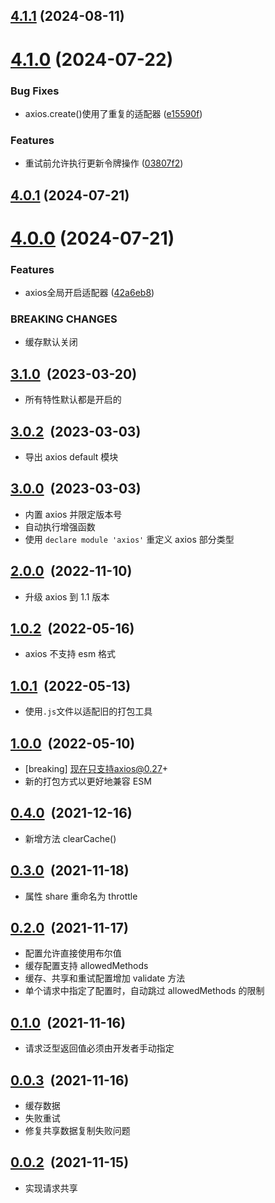 

## [4.1.1](https://github.com/foca-js/foca-axios/compare/v4.1.0...v4.1.1) (2024-08-11)

# [4.1.0](https://github.com/foca-js/foca-axios/compare/v4.0.1...v4.1.0) (2024-07-22)


### Bug Fixes

* axios.create()使用了重复的适配器 ([e15590f](https://github.com/foca-js/foca-axios/commit/e15590f41104e7d9358aa1dd0d40cf668538a632))


### Features

* 重试前允许执行更新令牌操作 ([03807f2](https://github.com/foca-js/foca-axios/commit/03807f23a4ac6bf7c8d51c83b040e3df05b60d6d))


## [4.0.1](https://github.com/foca-js/foca-axios/compare/v4.0.0...v4.0.1) (2024-07-21)

# [4.0.0](https://github.com/foca-js/foca-axios/compare/v3.1.0...v4.0.0) (2024-07-21)


### Features

* axios全局开启适配器 ([42a6eb8](https://github.com/foca-js/foca-axios/commit/42a6eb88a7fc7b815fb93536194b821b349efbe2))


### BREAKING CHANGES

* 缓存默认关闭

## [3.1.0](https://github.com/foca-js/foca-axios/compare/v3.0.2...v3.1.0)&nbsp;&nbsp;(2023-03-20)

- 所有特性默认都是开启的

## [3.0.2](https://github.com/foca-js/foca-axios/compare/v3.0.0...v3.0.2)&nbsp;&nbsp;(2023-03-03)

- 导出 axios default 模块

## [3.0.0](https://github.com/foca-js/foca-axios/compare/v2.0.0...v3.0.0)&nbsp;&nbsp;(2023-03-03)

- 内置 axios 并限定版本号
- 自动执行增强函数
- 使用 `declare module 'axios'` 重定义 axios 部分类型

## [2.0.0](https://github.com/foca-js/foca-axios/compare/v1.0.2...v2.0.0)&nbsp;&nbsp;(2022-11-10)

- 升级 axios 到 1.1 版本

## [1.0.2](https://github.com/foca-js/foca-axios/compare/v1.0.1...v1.0.2)&nbsp;&nbsp;(2022-05-16)

- axios 不支持 esm 格式

## [1.0.1](https://github.com/foca-js/foca-axios/compare/v1.0.0...v1.0.1)&nbsp;&nbsp;(2022-05-13)

- 使用`.js`文件以适配旧的打包工具

## [1.0.0](https://github.com/foca-js/foca-axios/compare/v0.4.0...v1.0.0)&nbsp;&nbsp;(2022-05-10)

- [breaking] 现在只支持axios@0.27+
- 新的打包方式以更好地兼容 ESM

## [0.4.0](https://github.com/foca-js/foca-axios/compare/v0.3.0...v0.4.0)&nbsp;&nbsp;(2021-12-16)

- 新增方法 clearCache()

## [0.3.0](https://github.com/foca-js/foca-axios/compare/v0.2.0...v0.3.0)&nbsp;&nbsp;(2021-11-18)

- 属性 share 重命名为 throttle

## [0.2.0](https://github.com/foca-js/foca-axios/compare/v0.1.0...v0.2.0)&nbsp;&nbsp;(2021-11-17)

- 配置允许直接使用布尔值
- 缓存配置支持 allowedMethods
- 缓存、共享和重试配置增加 validate 方法
- 单个请求中指定了配置时，自动跳过 allowedMethods 的限制

## [0.1.0](https://github.com/foca-js/foca-axios/compare/v0.0.3...v0.1.0)&nbsp;&nbsp;(2021-11-16)

- 请求泛型返回值必须由开发者手动指定

## [0.0.3](https://github.com/foca-js/foca-axios/compare/v0.0.2...v0.0.3)&nbsp;&nbsp;(2021-11-16)

- 缓存数据
- 失败重试
- 修复共享数据复制失败问题

## [0.0.2](https://github.com/foca-js/foca-axios/compare/v0.0.1...v0.0.2)&nbsp;&nbsp;(2021-11-15)

- 实现请求共享

